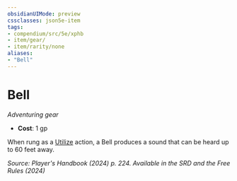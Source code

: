 ```yaml
---
obsidianUIMode: preview
cssclasses: json5e-item
tags:
- compendium/src/5e/xphb
- item/gear/
- item/rarity/none
aliases: 
- "Bell"
---
```

# Bell
*Adventuring gear*  


- **Cost**: 1 gp

When rung as a [Utilize](actions.md#Utilize) action, a Bell produces a sound that can be heard up to 60 feet away.

*Source: Player's Handbook (2024) p. 224. Available in the <span title='Systems Reference Document (5.2)'>SRD</span> and the Free Rules (2024)*